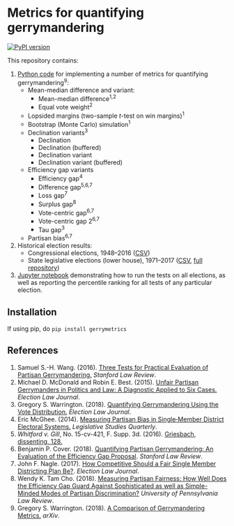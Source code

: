# Metrics for quantifying gerrymandering
[![PyPI version](https://badge.fury.io/py/gerrymetrics.svg)](https://badge.fury.io/py/gerrymetrics)

This repository contains:

1. [Python code](metrics.py) for implementing a number of metrics for quantifying gerrymandering<sup>9</sup>:
    - Mean-median difference and variant:
       - Mean-median difference<sup>1,2</sup>
       - Equal vote weight<sup>2</sup>
    - Lopsided margins (two-sample _t_-test on win margins)<sup>1</sup>
    - Bootstrap (Monte Carlo) simulation<sup>1</sup>
    - Declination variants<sup>3</sup>
       - Declination
       - Declination (buffered)
       - Declination variant
       - Declination variant (buffered)
    - Efficiency gap variants
       - Efficiency gap<sup>4</sup>
       - Difference gap<sup>5,6,7</sup>
       - Loss gap<sup>7</sup>
       - Surplus gap<sup>8</sup>
       - Vote-centric gap<sup>6,7</sup>
       - Vote-centric gap 2<sup>6,7</sup>
       - Tau gap<sup>3</sup>
    - Partisan bias<sup>6,7</sup>
2. Historical election results:
    - Congressional elections, 1948–2016 ([CSV](election_data/congressional_election_results_post1948.csv))
    - State legislative elections (lower house), 1971–2017 ([CSV](election_data/state_legislative/state_legislative_election_results_post1971.csv), [full repository](https://github.com/PrincetonUniversity/historic_state_legislative_election_results))
3. [Jupyter notebook](run_gerrymandering_metrics.ipynb) demonstrating how to run the tests on all elections, as well as reporting the percentile ranking for all tests of any particular election.

## Installation
If using pip, do `pip install gerrymetrics`

## References
1. Samuel S.-H. Wang. (2016). [Three Tests for Practical Evaluation of Partisan Gerrymandering.](https://www.stanfordlawreview.org/print/article/three-tests-for-practical-evaluation-of-partisan-gerrymandering/) _Stanford Law Review_.
2. Michael D. McDonald and Robin E. Best. (2015). [Unfair Partisan Gerrymanders in Politics and Law: A Diagnostic Applied to Six Cases.](https://www.liebertpub.com/doi/abs/10.1089/elj.2015.0358) _Election Law Journal_.
3. Gregory S. Warrington. (2018). [Quantifying Gerrymandering Using the Vote Distribution.](https://www.liebertpub.com/doi/abs/10.1089/elj.2017.0447) _Election Law Journal_.
4. Eric McGhee. (2014). [Measuring Partisan Bias in Single‐Member District Electoral Systems.](https://onlinelibrary.wiley.com/doi/abs/10.1111/lsq.12033) _Legislative Studies Quarterly_.
5. _Whitford v. Gill_, No. 15-cv-421, F. Supp. 3d. (2016). [Griesbach, dissenting, 128.](https://www.leagle.com/decision/infdco20161122f51)
6. Benjamin P. Cover. (2018). [Quantifying Partisan Gerrymandering: An Evaluation of the Efficiency Gap Proposal](https://www.stanfordlawreview.org/print/article/quantifying-partisan-gerrymandering/). _Stanford Law Review_.
7. John F. Nagle. (2017). [How Competitive Should a Fair Single Member Districting Plan Be?](https://www.liebertpub.com/doi/full/10.1089/elj.2016.0386). _Election Law Journal_.
8. Wendy K. Tam Cho. (2018). [Measuring Partisan Fairness: How Well Does the Efficiency Gap Guard Against Sophisticated as well as Simple-Minded Modes of Partisan Discrimination?](https://scholarship.law.upenn.edu/penn_law_review_online/vol166/iss1/2/) _University of Pennsylvania Law
Review_.
9. Gregory S. Warrington. (2018). [A Comparison of Gerrymandering Metrics.](https://arxiv.org/abs/1805.12572) _arXiv_.
